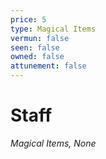 ```yaml
---
price: 5
type: Magical Items
vermun: false
seen: false
owned: false
attunement: false
---
```

# Staff

*Magical Items, None*
